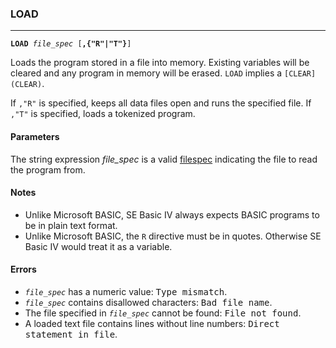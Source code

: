 ### LOAD
***
<code><b>LOAD</b> <var>file_spec</var> [<b>,{"R"|"T"}</b>]</code>

Loads the program stored in a file into memory. Existing variables will be cleared and any program in memory will be erased. `LOAD` implies a `[CLEAR](CLEAR)`.

If `,"R"` is specified, keeps all data files open and runs the specified file.
If `,"T"` is specified, loads a tokenized program.

#### Parameters
The string expression <var>file_spec</var> is a valid [filespec](FILESPEC) indicating the
file to read the program from.

#### Notes
* Unlike Microsoft BASIC, SE Basic IV always expects BASIC programs to be in
  plain text format.
* Unlike Microsoft BASIC, the `R` directive must be in quotes. Otherwise SE Basic 
  IV would treat it as a variable.

#### Errors
* <code><var>file_spec</var></code> has a numeric value: <samp>Type mismatch</samp>.
* <code><var>file_spec</var></code> contains disallowed characters: <samp>Bad file name</samp>.
* The file specified in <code><var>file_spec</var></code> cannot be found: <samp>File not found</samp>.
* A loaded text file contains lines without line numbers: <samp>Direct statement in     file</samp>.
